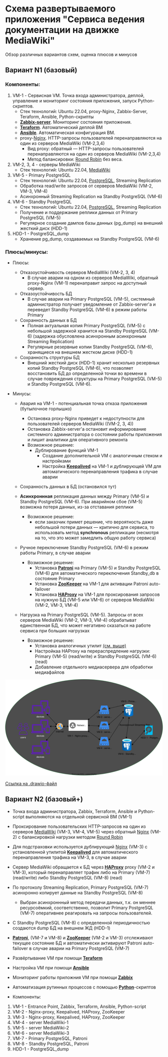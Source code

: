 # Cхема развертываемого приложения "Cервиса ведения документации на движке MediaWiki"
Обзор различных вариантов схем, оценка плюсов и минусов

## Вариант N1 (базовый)

### Компоненты:
1. VM-1 - Сервисная VM. Точка входа администратора, деплой, управление и мониторинг состояния приложения, запуск Python-скриптов.
    - Стек технологий: Ubuntu 22.04, proxy-Nginx, Zabbix-Server, Teraform, Ansible, Python-скрипты
    - [**Zabbix-server**](https://www.zabbix.com/documentation/current/en// "Zabbix-server используется для настройки мониторинга состояния работы приложения"). Мониторинг состояния приложения.
    - [**Teraform**](https://developer.hashicorp.com/terraform/docs "Teraform используется для автоматизированного развертывания виртуальных машин и пр. элементов сетевой инфраструктуры"). Автоматический деплой ВМ
    - [**Ansible**](https://docs.ansible.com/ "Ansible используется для автоматической настройки виртуальных машин и пр. элементов сетевой инфраструктуры"). Автоматическая конфигурация ВМ.
    - proxy-[Nginx](https://nginx.org/en/). HTTP-запросы пользователей перенаправляются на один из серверов MediaWiki (VM-2,3,4)
        - Вид proxy: обратный — HTTP-запросы пользователей перенаправляются на один из серверов MediaWiki (VM-2,3,4)
        - Метод балансировки: <a href="#" title="Каждый сервер в равной степени поочередно обрабатывает запрос)">Round Robin</a> без веса. 
2. VM-2, 3, 4 - серверы MediaWiki
    - Стек технологий: Ubuntu 22.04, [MediaWiki](https://www.mediawiki.org/wiki/Documentation "движок для создания wiki-проектов (типа Википедии)")
3. VM-5 - Primary PostgreSQL
    - Стек технологий: Ubuntu 22.04, [PostgreSQL](https://www.postgresql.org/), Streaming Replication
    - Обработка read/write запросов от серверов MediaWiki (VM-2, VM-3, VM-4)
    - Асинхронный Streaming Replication на Standby PostgreSQL (VM-6)
4. VM-6 - Standby PostgreSQL
    - Стек технологий: Ubuntu 22.04, [PostgreSQL](https://www.postgresql.org/), Streaming Replication
    - Получение и поддержание реплики данных от Primary PostgreSQL (VM-5)
    - Регулярное создание дампов базы данных (pg_dump) на внешний жесткий диск (HDD-1)
5. HDD-1 - PostgreSQL_dump
    - Хранение pg_dump, создаваемых на Standby PostgreSQL (VM-6)

### Плюсы/минусы:
- Плюсы:
   - Отказоустойчивость серверов MediaWiki (VM-2, 3, 4)
       - В случае аварии на одном из серверов MediaWiki, обратный proxy-Nginx (VM-1) перенаправит запрос на доступный сервер. 
   - Отказоустойчивость БД
       - В случае аварии на Primary PostgreSQL (VM-5), системный администратор получает уведомление от Zabbix-server'а и переведет Standby PostgreSQL (VM-6) в режим работы Primary
    - Сохранность данных в БД
        - Полная актуальная копия Primary PostgreSQL (VM-5) с небольшой задержкой хранится на Standby PostgreSQL (VM-6) (задержка обусловлена асинхронным асинхронным Streaming Replication)
        - Регулярные резервные копии Standby PostgreSQL (VM-6), хранящиеся на внешнем жестком диске (HDD-1)
    - Сохранность структуры БД
        - Внешний жесткий диск (HDD-1) хранит несколько резервных копий Standby PostgreSQL (VM-6), что позволяет восстановить БД до определенной точки во времени в случае повреждения структуры на Primary PostgreSQL (VM-5) и Standby PostgreSQL (VM-6).

- Минусы:
    - Авария на VM-1 - потенциальная точка отказа приложения (бутылочное горлышко)
        - Остановка proxy-Nginx приведет к недоступности для пользователей серверов MediaWiki ((VM-2, 3, 4))
        - Остановка Zabbix-server'а остановит информирование системного администратора о состоянии работы приложения и лишит аналитики для оперативного ремонта
        - Возможное решение:
            - Дублирование функций VM-1
                - Создание дополнительной VM с аналогичным стеком и настройками
                - Настройка [**Keepalived**](https://keepalived.readthedocs.io/en/latest/ "Keepalived отслеживает состояние таргетных ВМ, и в случае необходимости, перенаправляет трафик на резерный cервер") на VM-1 и дублирующей VM для автоматического перенаправления трафика в случае аварии
    - Сохранность данных в БД (остановился тут)

            
    - **Асинхроннная** репликация данных между Primary (VM-5) и Standby PostgreSQL (VM-6). При аварийном сбое (VM-5) возможна потеря данных, из-за отставания реплики
        - Возможное решение:
            - если заказчик примет решение, что вероятность даже небольшой потери данных — критично для сервиса, то использовать метод **synchronous** репликации (несмотря на то, что это может замедлить общую работу сервиса)
    - Ручное переключение Standby PostgreSQL (VM-6) в режим работы Primary, в случае аварии
        - Возможное решение: <a id="patroni-zooKeeper-haproxy"></a>
            - Установка [**Patroni**](https://patroni.readthedocs.io/en/latest/README.html "Patroni осуществляет auto-failover Standby_db в режим Primary, в случае аварии") на Primary (VM-5) и Standby PostgreSQL (VM-6) для автоматического переключения Standby_db в состояние Primary
            - Установка [**ZooKeeper**](https://zookeeper.apache.org/doc/r3.9.2/index.html "ZooKeeper отслеживает текущее состояние БД и координирует Patroni") на VM-1 для активации Patroni auto-failover
            - Установка [**HAProxy**](https://www.haproxy.org/ "Haproxy балансирует нагрузку между БД и автоматически перенаправляет трафик нужную БД") на VM-1 для проксирования запросов на нужную БД (VM-5 или VM-6) от серверов MediaWiki (VM-2, VM-3, VM-4)
    - Нагрузка на Primary PostgreSQL (VM-5). Запросы от всех серверов MediaWiki (VM-2, VM-3, VM-4) обрабатыват единственная БД, что может негативно сказаться на работе сервиса при больших нагрузках
        - Возможное решение:
            - Установка аналогичных утилит [(см. выше)](#patroni-zooKeeper-haproxy "Ручное переключение Standby PostgreSQL (VM-6) в режим работы Primary, в случае аварии")
            - Настройкаа HAProxy на перераспредление нагрузки: Primary (VM-5) (read/write) и Standby PostgreSQL (VM-6) (read)
            - Добавление отдельного медиасервера для обработки медиафайлов

![Схема развертываемого приложения](Schema%20files/1.2.%20MediaWiki_app_schema.svg)  

[Ссылка на .drawio-файл](Schema%20files/1.1.%20MediaWiki_app_schema.drawio)  

## Вариант N2 (базовый+)

- Точка входа администратора, Zabbix, Terraform, Ansible и Python-script выполняются на отдельной сервисной ВМ (VM-1)
- Проксирование пользовательских HTTP-запросов на один из серверов [MediaWiki](https://www.mediawiki.org/wiki/Documentation "движок для создания wiki-проектов (типа Википедии)") (VM-3, VM-4, VM-5) через обратный [Nginx](https://nginx.org/en/) (VM-2) с балансировкой нагрузки методом <a href="#" title="Каждый сервер в равной степени поочередно обрабатывает запрос)">Round Robin</a>
- Для подстраховки используется дублирующий [Nginx](https://nginx.org/en/) (VM-3) с установленной утилитой [**Keepalived**](https://keepalived.readthedocs.io/en/latest/ "Keepalived отслеживает состояние таргетных ВМ, и в случае необходимости, перенаправляет трафик на резерный cервер") для автоматического перенаправления трафика на VM-3, в случае аварии
- Сервер MediaWiki обращается к БД через [**HAProxy**](https://www.haproxy.org/ "Haproxy балансирует нагрузку между БД и автоматически перенаправляет трафик нужную БД") proxy (VM-2 и VM-3), который перенаправляет трафик либо на Primary (VM-7) (read/write) либо Standby PostgreSQL (VM-8) (read)
- По протоколу Streaming Replication, Primary PostgreSQL (VM-7) асинхронно копирует данные на Standby PostgreSQL (VM-8)
    - Выбран асинхроннный метод передачи данных, т.к. он меннее ресурсоёмкий, соответственно, позволит Primary PostgreSQL (VM-7) оперативнее реагировать на запросы пользователей.
- С Standby PostgreSQL (VM-8) с определенной периодичностью создаются dump БД на внешнем ЖД (HDD-1)
- [**Patroni**](https://patroni.readthedocs.io/en/latest/README.html "Patroni осуществляет auto-failover Standby_db в режим Primary, в случае аварии"), (VM-7 и VM-8) и [**ZooKeeper**](https://zookeeper.apache.org/doc/r3.9.2/index.html "ZooKeeper отслеживает текущее состояние БД и координирует Patroni") (VM-2 и VM-3) отслеживают текущее состояние БД и автоматически активируют Patroni auto-failover в случае аварии на Primary PostgreSQL (VM-7)
 - Развёртывание VM при помощи [**Teraform**](https://developer.hashicorp.com/terraform/docs "Teraform используется для автоматизированного развертывания виртуальных машин и пр. элементов сетевой инфраструктуры")
- Настройка VM при помощи [**Ansible**](https://docs.ansible.com/ "Ansible используется для автоматической настройки виртуальных машин и пр. элементов сетевой инфраструктуры")
- Мониторинг работы приложния VM при помощи [**Zabbix**](https://www.zabbix.com/documentation/current/en// "Zabbix используется для настройки мониторинга состояния работы приложения")
- Автоматизация рутинных процессов с помощью [**Python**](https://www.python.org/)-скриптов

- Компоненты:
1. VM-1 - Entrance Point, Zabbix, Terraform, Ansible, Python-script
2. VM-2 - Nginx-proxy, Keepalived, HAProxy, ZooKeeper
3. VM-3 - Nginx-proxy, Keepalived, HAProxy, ZooKeeper
4. VM-4 - server MediaWiki-1
5. VM-5 - server MediaWiki-2
6. VM-6 - server MediaWiki-3
7. VM-7 - Primary PostgreSQL, Patroni
8. VM-8 - Standby PostgreSQL, Patroni
9. HDD-1 - PostgreSQL_dump 
